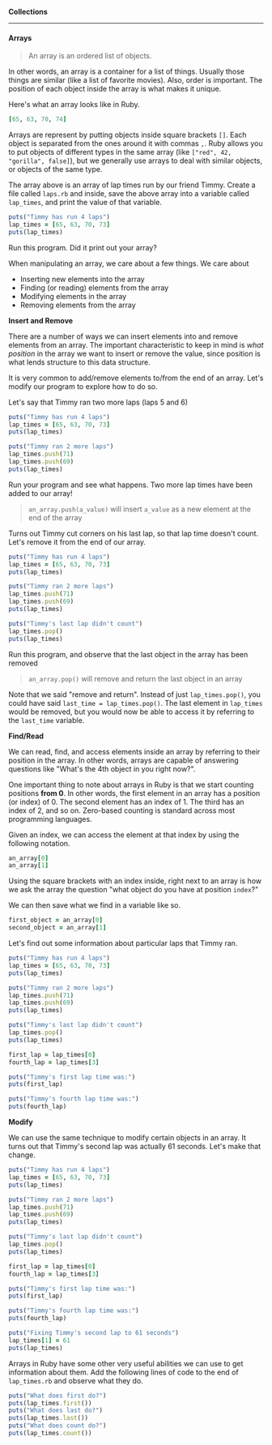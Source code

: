 **Collections**

---

#### Arrays

> An array is an ordered list of objects.

In other words, an array is a container for a list of things. Usually those
things are similar (like a list of favorite movies). Also, order is important.
The position of each object inside the array is what makes it unique.

Here's what an array looks like in Ruby.

```ruby
[65, 63, 70, 74]
```

Arrays are represent by putting objects inside square brackets `[]`. Each object
is separated from the ones around it with commas `,`. Ruby allows you to put
objects of different types in the same array (like `["red", 42, "gorilla",
false]`), but we generally use arrays to deal with similar objects, or objects
of the same type.

The array above is an array of lap times run by our friend Timmy. Create a file
called `laps.rb` and inside, save the above array into a variable called
`lap_times`, and print the value of that variable.

```ruby
puts("Timmy has run 4 laps")
lap_times = [65, 63, 70, 73]
puts(lap_times)
```

Run this program. Did it print out your array?

When manipulating an array, we care about a few things. We care about

* Inserting new elements into the array
* Finding (or reading) elements from the array
* Modifying elements in the array
* Removing elements from the array

**Insert and Remove**

There are a number of ways we can insert elements into and remove elements from an array. The
important characteristic to keep in mind is _what position_ in the array we want
to insert or remove the value, since position is what lends structure to this
data structure.

It is very common to add/remove elements to/from the end of an array. Let's
modify our program to explore how to do so.

Let's say that Timmy ran two more laps (laps 5 and 6)

```ruby
puts("Timmy has run 4 laps")
lap_times = [65, 63, 70, 73]
puts(lap_times)

puts("Timmy ran 2 more laps")
lap_times.push(71)
lap_times.push(69)
puts(lap_times)
```

Run your program and see what happens. Two more lap times have been added to
our array!

> `an_array.push(a_value)` will insert `a_value` as a new element at the end of the array

Turns out Timmy cut corners on his last lap, so that lap time doesn't count.
Let's remove it from the end of our array.

```ruby
puts("Timmy has run 4 laps")
lap_times = [65, 63, 70, 73]
puts(lap_times)

puts("Timmy ran 2 more laps")
lap_times.push(71)
lap_times.push(69)
puts(lap_times)

puts("Timmy's last lap didn't count")
lap_times.pop()
puts(lap_times)
```

Run this program, and observe that the last object in the array has been removed

> `an_array.pop()` will remove and return the last object in an array

Note that we said "remove and return". Instead of just `lap_times.pop()`, you could have said `last_time = lap_times.pop()`. The last element in `lap_times` would be removed, but you would now be able to access it by referring to the `last_time` variable.

**Find/Read**

We can read, find, and access elements inside an array by referring to their
position in the array. In other words, arrays are capable of answering
questions like "What's the 4th object in you right now?".

One important thing to note about arrays in Ruby is that we start counting
positions **from 0**. In other words, the first element in an array has a
position (or index) of 0. The second element has an index of 1. The third has
an index of 2, and so on. Zero-based counting is standard across most programming languages.

Given an index, we can access the element at that index by using the following
notation.

```ruby
an_array[0]
an_array[1]
```

Using the square brackets with an index inside, right next to an array is
how we ask the array the question "what object do you have at position `index`?"

We can then save what we find in a variable like so.

```ruby
first_object = an_array[0]
second_object = an_array[1]
```

Let's find out some information about particular laps that Timmy ran.

```ruby
puts("Timmy has run 4 laps")
lap_times = [65, 63, 70, 73]
puts(lap_times)

puts("Timmy ran 2 more laps")
lap_times.push(71)
lap_times.push(69)
puts(lap_times)

puts("Timmy's last lap didn't count")
lap_times.pop()
puts(lap_times)

first_lap = lap_times[0]
fourth_lap = lap_times[3]

puts("Timmy's first lap time was:")
puts(first_lap)

puts("Timmy's fourth lap time was:")
puts(fourth_lap)
```

**Modify**

We can use the same technique to modify certain objects in an array. It turns
out that Timmy's second lap was actually 61 seconds. Let's make that change.

```ruby
puts("Timmy has run 4 laps")
lap_times = [65, 63, 70, 73]
puts(lap_times)

puts("Timmy ran 2 more laps")
lap_times.push(71)
lap_times.push(69)
puts(lap_times)

puts("Timmy's last lap didn't count")
lap_times.pop()
puts(lap_times)

first_lap = lap_times[0]
fourth_lap = lap_times[3]

puts("Timmy's first lap time was:")
puts(first_lap)

puts("Timmy's fourth lap time was:")
puts(fourth_lap)

puts("Fixing Timmy's second lap to 61 seconds")
lap_times[1] = 61
puts(lap_times)
```

Arrays in Ruby have some other very useful abilities we can use to get
information about them. Add the following lines of code to the end of
`lap_times.rb` and observe what they do.

```ruby
puts("What does first do?")
puts(lap_times.first())
puts("What does last do?")
puts(lap_times.last())
puts("What does count do?")
puts(lap_times.count())
```
